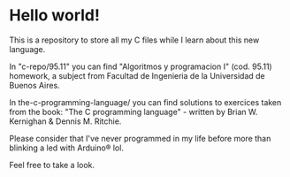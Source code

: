 # Hello world!

This is a repository to store all my C files while I learn about this new language.

In "c-repo/95.11" you can find "Algoritmos y programacion I" (cod. 95.11) homework,
a subject from Facultad de Ingenieria de la Universidad de Buenos Aires.  

In the-c-programming-language/ you can find solutions to exercices taken from the book:
"The C programming language" - written by Brian W. Kernighan & Dennis M. Ritchie.

Please consider that I've never programmed in my life before more than blinking
a led with Arduino® lol.

Feel free to take a look.

